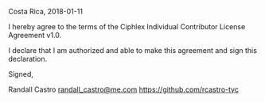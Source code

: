 Costa Rica, 2018-01-11

I hereby agree to the terms of the Ciphlex Individual Contributor License
Agreement v1.0.

I declare that I am authorized and able to make this agreement and sign this
declaration.

Signed,

Randall Castro randall_castro@me.com https://github.com/rcastro-tyc
